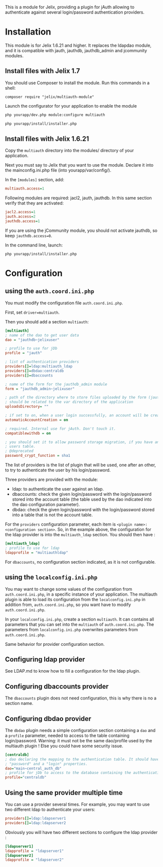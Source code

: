 This is a module for Jelix, providing a plugin for jAuth allowing to authenticate
against several login/password authentication providers.

Installation
============

This module is for Jelix 1.6.21 and higher. It replaces the ldapdao module,
and it is compatible with jauth, jauthdb, jauthdb_admin and jcommunity modules.

Install files with Jelix 1.7
----------------------------
You should use Composer to install the module. Run this commands in a shell:
                                               
```
composer require "jelix/multiauth-module"
```

Launch the configurator for your application to enable the module

```bash
php yourapp/dev.php module:configure multiauth

php yourapp/install/installer.php

```

Install files with Jelix 1.6.21
-------------------------------

Copy the `multiauth` directory into the modules/ directory of your application.

Next you must say to Jelix that you want to use the module. Declare
it into the mainconfig.ini.php file (into yourapp/var/config/).

In the `[modules]` section, add:

```ini
multiauth.access=1
```

Following modules are required: jacl2, jauth, jauthdb. In this same section 
verify that they are activated:

```ini
jacl2.access=1
jauth.access=2
jauthdb.access=1
```

If you are using the jCommunity module, you should not activate jauthdb, so keep
`jauthdb.access=0`.


In the command line, launch:

```
php yourapp/install/installer.php
```

Configuration
=============

using the `auth.coord.ini.php`
------------------------------

You must modify the configuration file `auth.coord.ini.php`.
 
First, set `driver=multiauth`.

Then you should add a section `multiauth`:

```ini
[multiauth]
; name of the dao to get user data
dao = "jauthdb~jelixuser"

; profile to use for jDb 
profile = "jauth"

; list of authentication providers
providers[]=ldap:multiauth_ldap
providers[]=dbdao:centraldb
providers[]=dbaccounts

; name of the form for the jauthdb_admin module
form = "jauthdb_admin~jelixuser"

; path of the directory where to store files uploaded by the form (jauthdb_admin module)
; should be related to the var directory of the application
uploadsDirectory= ""

; if set to on, when a user login successfully, an account will be created automatically
automaticAccountCreation = on

; required. Internal use for jAuth. Don't touch it.
compatiblewithdb = on

; you should set it to allow password storage migration, if you have an old
; users table.
; @deprecated
password_crypt_function = sha1

```

The list of providers is the list of plugin that will be used, one after an
other, to try to authenticate the user by his login/password.

Three providers are provided with the module:

- ldap: to authenticate the user against an ldap. 
- dbaccounts: check the given login/password with the login/password stored into the
  account table (the table used by the dao indicated into the dao configuration
  parameter). 
- dbdao: check the given login/password with the login/password stored into
  a table that is not the account table.

For the `providers` configuration parameter, each item is `<plugin name>:<configuration section>`.
So, in the example above, the configuration for the ldap provider is into
the `multiauth_ldap` section. You should then have :

```ini
[multiauth_ldap]
; profile to use for ldap
ldapprofile = "multiauthldap"
```

For `dbaccounts`, no configuration section indicated, as it is not configurable.


using the `localconfig.ini.php`
-------------------------------

You may want to change some values of the configuration from `auth.coord.ini.php`,
in a specific instance of your application. The multiauth plugin is able to
load its configuration from the `localconfig.ini.php` in addition from,
`auth.coord.ini.php`, so you want have to modify `auth.coord.ini.php`.

In your `localconfig.ini.php`, create a section `multiauth`. It can contains
all parameters that you can set into the `multiauth` of `auth.coord.ini.php`.
The parameters from `localconfig.ini.php` overwrites parameters from `auth.coord.ini.php`.

Same behavior for provider configuration section. 

Configuring ldap provider
-------------------------

See LDAP.md to know how to fill a configuration for the ldap plugin.

Configuring dbaccounts provider
--------------------------------

The `dbaccounts` plugin does not need configuration, this is why there is
no a section name.


Configuring dbdao provider
--------------------------

The `dbdao` plugin needs a simple configuration section containing a `dao` and
a `profile` parameter, needed to access to the table containing login/password.
Warning: it must not be the same dao/profile used by the multiauth plugin !
Else you could have some security issue.

```ini
[centraldb]
; dao declaring the mapping to the authentication table. It should have a
; "password" and a "login" properties.
dao="main~central_auth_db"
; profile for jDb to access to the database containing the authentication table
profile="centraldb" 
```

Using the same provider multiple time
-------------------------------------

You can use a provider several times. For example, you may want to
use two different ldap to authenticate your users:

```ini
providers[]=ldap:ldapserver1
providers[]=ldap:ldapserver2
```

Obviously you will have two different sections to configure the ldap provider :

```ini
[ldapserver1]
ldapprofile = "ldapserver1"
[ldapserver2]
ldapprofile = "ldapserver2"
```

